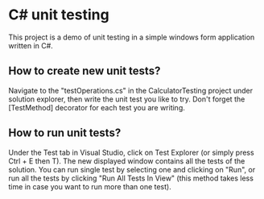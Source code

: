 # C# unit testing
This project is a demo of unit testing in a simple windows form application written in C#.

## How to create new unit tests?
Navigate to the "testOperations.cs" in the CalculatorTesting project under solution explorer, then write the unit test you like to try. Don't forget the [TestMethod] decorator for each test you are writing.

## How to run unit tests?
Under the Test tab in Visual Studio, click on Test Explorer (or simply press Ctrl + E then T). The new displayed window contains all the tests of the solution. You can run single test by selecting one and clicking on "Run", or run all the tests by clicking "Run All Tests In View" (this method takes less time in case you want to run more than one test).
